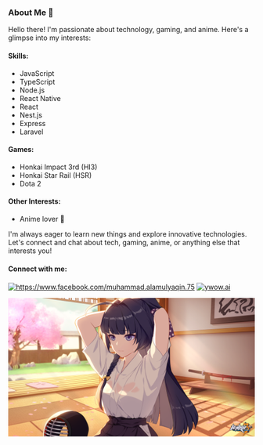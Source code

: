 <!--
### Hi there 👋
**ywow-ai/ywow-ai** is a ✨ _special_ ✨ repository because its `README.md` (this file) appears on your GitHub profile.

Here are some ideas to get you started:

- 🔭 I’m currently working on ...
- 🌱 I’m currently learning ...
- 👯 I’m looking to collaborate on ...
- 🤔 I’m looking for help with ...
- 💬 Ask me about ...
- 📫 How to reach me: ...
- 😄 Pronouns: ...
- ⚡ Fun fact: ...
-->

### About Me 👋

Hello there! I'm passionate about technology, gaming, and anime. Here's a glimpse into my interests:

#### Skills:
- JavaScript
- TypeScript
- Node.js
- React Native
- React
- Nest.js
- Express
- Laravel

#### Games:
- Honkai Impact 3rd (HI3)
- Honkai Star Rail (HSR)
- Dota 2

#### Other Interests:
- Anime lover 🌸

I'm always eager to learn new things and explore innovative technologies. Let's connect and chat about tech, gaming, anime, or anything else that interests you!

#### Connect with me:
<p align="left">
<a href="https://fb.com/https://www.facebook.com/muhammad.alamulyaqin.75" target="blank"><img align="center" src="https://raw.githubusercontent.com/rahuldkjain/github-profile-readme-generator/master/src/images/icons/Social/facebook.svg" alt="https://www.facebook.com/muhammad.alamulyaqin.75" height="30" width="40" /></a>
<a href="https://instagram.com/ywow.ai" target="blank"><img align="center" src="https://raw.githubusercontent.com/rahuldkjain/github-profile-readme-generator/master/src/images/icons/Social/instagram.svg" alt="ywow.ai" height="30" width="40" /></a>
</p>


![Deskripsi Gambar](images/2021041311181578636.png)
